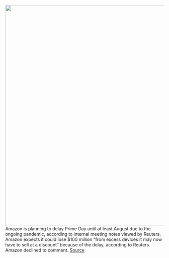 <img src='https://cdn.vox-cdn.com/thumbor/AccGpuDrYWlehXg6lpt_V5lMMLo=/0x0:3000x2000/1200x800/filters:focal(1260x760:1740x1240)/cdn.vox-cdn.com/uploads/chorus_image/image/66600744/acastro_180329_1777_amazon_0001.0.jpg' width='700px' /><br/>
Amazon is planning to delay Prime Day until at least August due to the ongoing pandemic, according to internal meeting notes viewed by Reuters. Amazon expects it could lose $100 million “from excess devices it may now have to sell at a discount” because of the delay, according to Reuters. Amazon declined to comment.
<a href='https://www.theverge.com/2020/4/3/21207271/amazon-prime-day-delay-covid-19-coronavirus-august'> Source <a/>